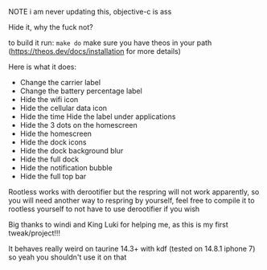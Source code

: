 NOTE i am never updating this, objective-c is ass

Hide it, why the fuck not?

to build it run: ```make do```
make sure you have theos in your path (https://theos.dev/docs/installation for more details)

Here is what it does: 
- Change the carrier label 
- Change the battery percentage label 
- Hide the wifi icon 
- Hide the cellular data icon 
- Hide the time Hide the label under applications 
- Hide the 3 dots on the homescreen 
- Hide the homescreen 
- Hide the dock icons 
- Hide the dock background blur 
- Hide the full dock 
- Hide the notification bubble 
- Hide the full top bar

Rootless works with derootifier but the respring will not work apparently, so you will need another way to respring by yourself, feel free to compile it to rootless yourself to not have to use derootifier if you wish

Big thanks to windi and King Luki for helping me, as this is my first tweak/project!!!

It behaves really weird on taurine 14.3+ with kdf (tested on 14.8.1 iphone 7) so yeah you shouldn't use it on that
